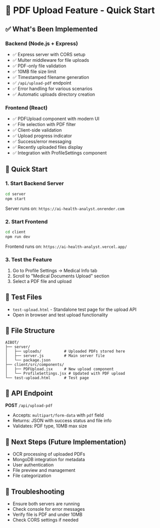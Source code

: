 # 📄 PDF Upload Feature - Quick Start

## ✅ What's Been Implemented

### Backend (Node.js + Express)
- ✅ Express server with CORS setup
- ✅ Multer middleware for file uploads
- ✅ PDF-only file validation
- ✅ 10MB file size limit
- ✅ Timestamped filename generation
- ✅ `/api/upload-pdf` endpoint
- ✅ Error handling for various scenarios
- ✅ Automatic uploads directory creation

### Frontend (React)
- ✅ PDFUpload component with modern UI
- ✅ File selection with PDF filter
- ✅ Client-side validation
- ✅ Upload progress indicator
- ✅ Success/error messaging
- ✅ Recently uploaded files display
- ✅ Integration with ProfileSettings component

## 🚀 Quick Start

### 1. Start Backend Server
```bash
cd server
npm start
```
Server runs on: `https://ai-health-analyst.onrender.com`

### 2. Start Frontend
```bash
cd client
npm run dev
```
Frontend runs on: `https://ai-health-analyst.vercel.app/`

### 3. Test the Feature
1. Go to Profile Settings → Medical Info tab
2. Scroll to "Medical Documents Upload" section
3. Select a PDF file and upload

## 🧪 Test Files

- `test-upload.html` - Standalone test page for the upload API
- Open in browser and test upload functionality

## 📁 File Structure
```
AIBOT/
├── server/
│   ├── uploads/          # Uploaded PDFs stored here
│   ├── server.js         # Main server file
│   └── package.json
├── client/src/components/
│   ├── PDFUpload.jsx     # New upload component
│   └── ProfileSettings.jsx # Updated with PDF upload
└── test-upload.html      # Test page
```

## 🔧 API Endpoint

**POST** `/api/upload-pdf`
- Accepts: `multipart/form-data` with `pdf` field
- Returns: JSON with success status and file info
- Validates: PDF type, 10MB max size

## 🎯 Next Steps (Future Implementation)
- OCR processing of uploaded PDFs
- MongoDB integration for metadata
- User authentication
- File preview and management
- File categorization

## 🚨 Troubleshooting
- Ensure both servers are running
- Check console for error messages
- Verify file is PDF and under 10MB
- Check CORS settings if needed